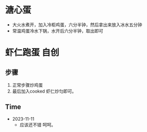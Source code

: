 # 溏心蛋

- 大火水煮开，加入冷柜鸡蛋，六分半钟，然后拿出来放入冰水五分钟
- 常温鸡蛋冷水下锅，水开后六分半钟，取出即可


# 虾仁跑蛋 自创

## 步骤
1. 正常步骤炒鸡蛋
2. 最后加入cooked 虾仁炒匀即可。

## Time
- 2023-11-11
  - 应该还不错 呵呵。 

